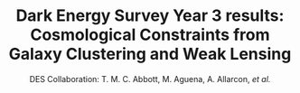 ---
number: "46"
title: "Dark Energy Survey Year 3 results: Cosmological Constraints from Galaxy Clustering and Weak Lensing"
arxiv_link: "https://arxiv.org/abs/2105.13549"
arxiv_id: "2105.13549"
author: "DES Collaboration: T. M. C. Abbott, M. Aguena, A. Allarcon, <em>et al.</em>"
reviewed: False
---